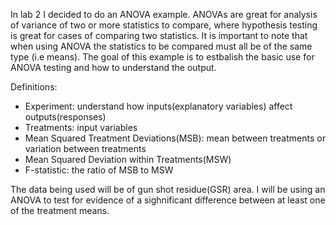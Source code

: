 In lab 2 I decided to do an ANOVA example.  ANOVAs are great for analysis of variance of two or more statistics to compare, where hypothesis testing is great for cases of comparing two statistics.  It is important to note that when using ANOVA the statistics to be compared must all be of the same type (i.e means).  The goal of this example is to estbalish the basic use for ANOVA testing and how to understand the output.

Definitions:
  - Experiment: understand how inputs(explanatory variables) affect outputs(responses)
  - Treatments: input variables
  - Mean Squared Treatment Deviations(MSB): mean between treatments or variation between treatments
  - Mean Squared Deviation within Treatments(MSW)
  - F-statistic: the ratio of MSB to MSW
<a/>

The data being used will be of gun shot residue(GSR) area.  I will be using an ANOVA to test for evidence of a sighnificant difference between at least one of the treatment means.
    
  
  
